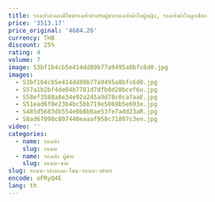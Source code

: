 ```yaml
---
title: รองเท้าลำลองดีไซน์รองเท้าสำหรับผู้ชายรองเท้าผ้าใบผู้หญิง, รองเท้าผ้าใบผูกเชือก
price: '3513.17'
price_original: '4684.26'
currency: THB
discount: 25%
rating: 4
volume: 7
image: S3bf1b4cb5e414dd89b77a9495a8bfc6d0.jpg
images:
  - S3bf1b4cb5e414dd89b77a9495a8bfc6d0.jpg
  - S57a1b2bf4de04b7781d7dfb0d28bcef6u.jpg
  - S58ef3588a8e34e92a245a9d78c0cafaaE.jpg
  - S51ead6f0e23b4bc5bb719e5069b5e693e.jpg
  - S485d5683db554e0b8b6ae53fe7add23aR.jpg
  - S8ad6f090c807440eaaaf958c71897c3en.jpg
video: ''
categories:
  - name: รองเท้า
    slug: รองเท
  - name: รองเท้า ผู้ชาย
    slug: รองเท-ชาย
slug: รองเท-าลำลองด-ไซน-รองเท-าสำหร
encode: oFRyQ4E
lang: th
---
```

  